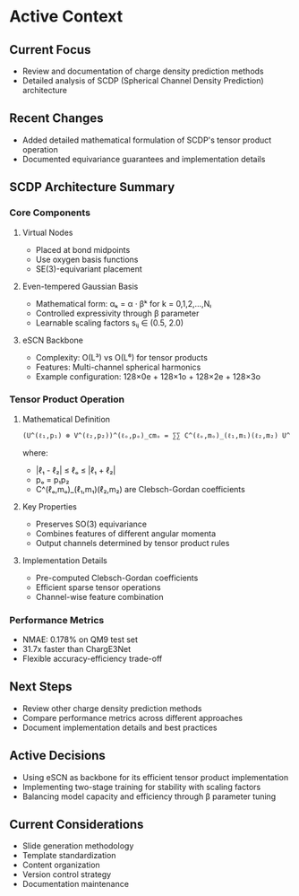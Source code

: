 # Active Context

## Current Focus
- Review and documentation of charge density prediction methods
- Detailed analysis of SCDP (Spherical Channel Density Prediction) architecture

## Recent Changes
- Added detailed mathematical formulation of SCDP's tensor product operation
- Documented equivariance guarantees and implementation details

## SCDP Architecture Summary

### Core Components
1. Virtual Nodes
   - Placed at bond midpoints
   - Use oxygen basis functions
   - SE(3)-equivariant placement

2. Even-tempered Gaussian Basis
   - Mathematical form: αₖ = α · βᵏ for k = 0,1,2,...,Nₗ
   - Controlled expressivity through β parameter
   - Learnable scaling factors sᵢⱼ ∈ (0.5, 2.0)

3. eSCN Backbone
   - Complexity: O(L³) vs O(L⁶) for tensor products
   - Features: Multi-channel spherical harmonics
   - Example configuration: 128×0e + 128×1o + 128×2e + 128×3o

### Tensor Product Operation
1. Mathematical Definition
   ```latex
   (U^(ℓ₁,p₁) ⊗ V^(ℓ₂,p₂))^(ℓₒ,pₒ)_cmₒ = ∑∑ C^(ℓₒ,mₒ)_(ℓ₁,m₁)(ℓ₂,m₂) U^(ℓ₁,p₁)_cm₁ V^(ℓ₂,p₂)_cm₂
   ```
   where:
   - |ℓ₁ - ℓ₂| ≤ ℓₒ ≤ |ℓ₁ + ℓ₂|
   - pₒ = p₁p₂
   - C^(ℓₒ,mₒ)_(ℓ₁,m₁)(ℓ₂,m₂) are Clebsch-Gordan coefficients

2. Key Properties
   - Preserves SO(3) equivariance
   - Combines features of different angular momenta
   - Output channels determined by tensor product rules

3. Implementation Details
   - Pre-computed Clebsch-Gordan coefficients
   - Efficient sparse tensor operations
   - Channel-wise feature combination

### Performance Metrics
- NMAE: 0.178% on QM9 test set
- 31.7x faster than ChargE3Net
- Flexible accuracy-efficiency trade-off

## Next Steps
- Review other charge density prediction methods
- Compare performance metrics across different approaches
- Document implementation details and best practices

## Active Decisions
- Using eSCN as backbone for its efficient tensor product implementation
- Implementing two-stage training for stability with scaling factors
- Balancing model capacity and efficiency through β parameter tuning

## Current Considerations
- Slide generation methodology
- Template standardization
- Content organization
- Version control strategy
- Documentation maintenance 